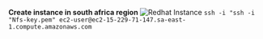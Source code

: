 
**Create instance in south africa region**
![Redhat Instance](nfs.png)
`ssh -i "ssh -i "Nfs-key.pem" ec2-user@ec2-15-229-71-147.sa-east-1.compute.amazonaws.com`
